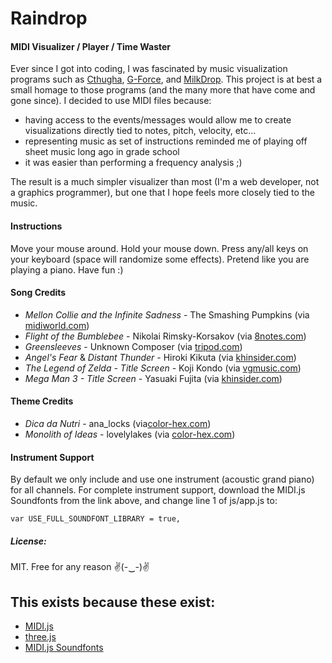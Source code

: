 # Raindrop

#### MIDI Visualizer / Player / Time Waster

Ever since I got into coding, I was fascinated by music visualization programs such as [Cthugha](http://www.afn.org/~cthugha/), [G-Force](https://www.soundspectrum.com/g-force/), and [MilkDrop](http://www.geisswerks.com/milkdrop/).  This project is at best a small homage to those programs (and the many more that have come and gone since).  I decided to use MIDI files because:

- having access to the events/messages would allow me to create visualizations directly tied to notes, pitch, velocity, etc...
- representing music as set of instructions reminded me of playing off sheet music long ago in grade school
- it was easier than performing a frequency analysis ;)

The result is a much simpler visualizer than most (I'm a web developer, not a graphics programmer), but one that I hope feels more closely tied to the music.

#### Instructions

Move your mouse around.  Hold your mouse down.  Press any/all keys on your keyboard (space will randomize some effects).  Pretend like you are playing a piano.  Have fun :)

#### Song Credits

- *Mellon Collie and the Infinite Sadness* - The Smashing Pumpkins (via [midiworld.com](http://www.midiworld.com/files/1105/))
- *Flight of the Bumblebee* - Nikolai Rimsky-Korsakov (via [8notes.com](http://www.8notes.com/scores/2859.asp?ftype=midi))
- *Greensleeves* - Unknown Composer (via [tripod.com](http://xaa.tripod.com/PBMusic.htm))
- *Angel's Fear* & *Distant Thunder* - Hiroki Kikuta (via [khinsider.com](http://www.khinsider.com/midi/snes/secret-of-mana))
- *The Legend of Zelda - Title Screen* - Koji Kondo (via [vgmusic.com](http://www.vgmusic.com/music/console/nintendo/nes/))
- *Mega Man 3 - Title Screen* - Yasuaki Fujita (via [khinsider.com](http://www.khinsider.com/midi/nes/mega-man-2))

#### Theme Credits

- *Dica da Nutri* -  ana_locks (via[color-hex.com](http://www.color-hex.com/color-palette/15138))
- *Monolith of Ideas* - lovelylakes (via [color-hex.com](http://www.color-hex.com/color-palette/8489))

#### Instrument Support

By default we only include and use one instrument (acoustic grand piano) for all channels.  For complete instrument support, download the MIDI.js Soundfonts from the link above, and change line 1 of js/app.js to:

    var USE_FULL_SOUNDFONT_LIBRARY = true,

##### License:

MIT.  Free for any reason ✌(-‿-)✌

## This exists because these exist:

- [MIDI.js](https://github.com/mudcube/MIDI.js)
- [three.js](https://github.com/mrdoob/three.js/)
- [MIDI.js Soundfonts](https://github.com/gleitz/midi-js-soundfonts)
